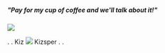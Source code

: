 <html>
  <!DOCTYPE html>
	<h5>"Pay for my cup of coffee and we'll talk about it!"</h5>
  <img src="https://media.discordapp.net/attachments/1112204674083344486/1153129495302242324/blur_edges.png?width=250&height=250">
	<p>. . Kiz <img src="https://64.media.tumblr.com/7005374ad7f975502393528891320e49/b4746bdbb4997815-df/s75x75_c1/016afb24bc42663d8449b78a3741ec4492ce5fd2.gifv"> Kizsper
	. .</p>

</html>
